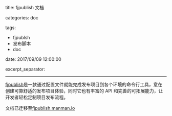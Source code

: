 title: fjpublish 文档

categories: doc

tags:

- fjpublsh
- 发布脚本
- doc

date: 2017/09/09 12:00:00

excerpt_separator: <!--more-->

---

[fjpublish](https://github.com/zczhangchao51/fjpublish)是一款通过配置文件就能完成发布项目到各个环境的命令行工具，意在创建可靠舒适的发布项目体验，同时它也有丰富的 API 和完善的可拓展能力，让开发者轻松定制项目发布流程。

<!--more-->

文档已迁移至[fjpublish.manman.io](http://fjpublish.manman.io)

